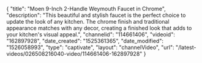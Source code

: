 {
    "title": "Moen 9-Inch 2-Handle Weymouth Faucet in Chrome",
    "description": "This beautiful and stylish faucet is the perfect choice to update the look of any kitchen. The chrome finish and traditional appearance matches with any decor, creating a finished look that adds to your kitchen's visual appeal.",
    "channelid": "114661406",
    "videoid": "162897928",
    "date_created": "1525361365",
    "date_modified": "1526058993",
    "type": "captivate",
    "layout": "channelVideo",
    "url": "\/latest-videos\/026508216040-video\/114661406-162897928"
}